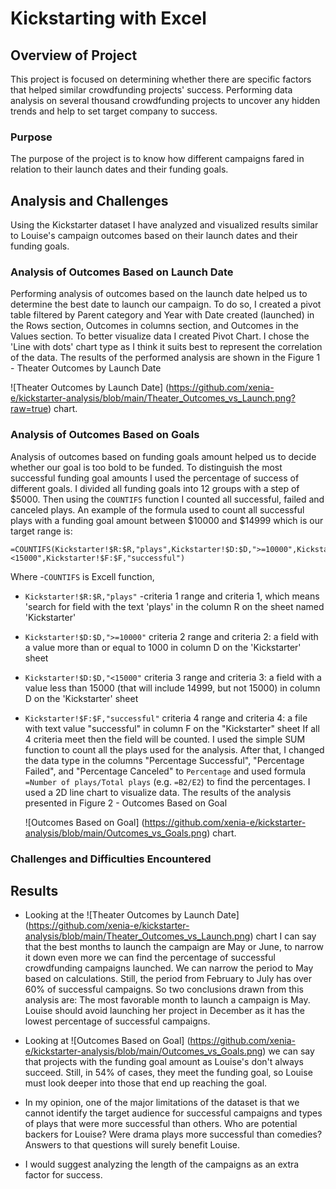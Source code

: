 # Kickstarting with Excel

## Overview of Project
This project is focused on determining whether there are specific factors that helped similar crowdfunding projects' success. Performing data analysis on several thousand crowdfunding projects to uncover any hidden trends and help to set target company to success.

### Purpose
The purpose of the project is to know how different campaigns fared in relation to their launch dates and their funding goals.

## Analysis and Challenges

Using the Kickstarter dataset I have analyzed and visualized results similar to Louise's campaign outcomes based on their launch dates and their funding goals. 

### Analysis of Outcomes Based on Launch Date
Performing analysis of outcomes based on the launch date helped us to determine the best date to launch our campaign. 
To do so, I created a pivot table filtered by Parent category and Year with Date created (launched) in the Rows section, Outcomes in columns section, and Outcomes in the Values section. 
To better visualize data I created Pivot Chart. I chose the 'Line with dots' chart type as I think it suits best to represent the correlation of the data. 
The results of the performed analysis are shown in the Figure 1 - Theater Outcomes by Launch Date

![Theater Outcomes by Launch Date] (https://github.com/xenia-e/kickstarter-analysis/blob/main/Theater_Outcomes_vs_Launch.png?raw=true) chart.

### Analysis of Outcomes Based on Goals
Analysis of outcomes based on funding goals amount helped us to decide whether our goal is too bold to be funded.
To distinguish the most successful funding goal amounts I used the percentage of success of different goals. I divided all funding goals into 12 groups with a step of $5000.  Then using the `COUNTIFS` function I counted all successful, failed and canceled plays.  An example of the formula used to count all successful plays with a funding goal amount between $10000 and $14999 which is our target range is:

```
=COUNTIFS(Kickstarter!$R:$R,"plays",Kickstarter!$D:$D,">=10000",Kickstarter!$D:$D,"<15000",Kickstarter!$F:$F,"successful")
```
Where 
-`COUNTIFS` is Excell function, 
- `Kickstarter!$R:$R,"plays"` -criteria 1 range and criteria 1, which means 'search for field with the text 'plays' in the column R on the sheet named 'Kickstarter'
- `Kickstarter!$D:$D,">=10000"` criteria 2 range and criteria 2: a field with a value more than or equal to 1000 in column D on the 'Kickstarter' sheet 
- `Kickstarter!$D:$D,"<15000"` criteria 3 range and criteria 3: a field with a value less than 15000 (that will include 14999, but not 15000) in column D on the 'Kickstarter' sheet 
- `Kickstarter!$F:$F,"successful"` criteria 4 range and criteria 4: a file with text value "successful" in column F on the "Kickstarter" sheet
If all 4 criteria meet then the field will be counted.
I used the simple SUM function to count all the plays used for the analysis. After that, I changed the data type in the columns "Percentage Successful", "Percentage Failed", and "Percentage Canceled" to `Percentage` and used formula  `=Number of plays/Total plays` (e.g. `=B2/E2`) to find the percentages.
I used a 2D line chart to visualize data. The results of the analysis presented in Figure 2 - Outcomes Based on Goal

  ![Outcomes Based on Goal] (https://github.com/xenia-e/kickstarter-analysis/blob/main/Outcomes_vs_Goals.png) chart.

### Challenges and Difficulties Encountered


## Results

- Looking at the ![Theater Outcomes by Launch Date] (https://github.com/xenia-e/kickstarter-analysis/blob/main/Theater_Outcomes_vs_Launch.png) chart I can say that the best months to launch the campaign are May or June, to narrow it down even more we can find the percentage of successful crowdfunding campaigns launched. We can narrow the period to May based on calculations. Still, the period from February to July has over 60% of successful campaigns. So two conclusions drawn from this analysis are:
The most favorable month to launch a campaign is May.
Louise should avoid launching her project in December as it has the lowest percentage of successful campaigns.

- Looking at ![Outcomes Based on Goal] (https://github.com/xenia-e/kickstarter-analysis/blob/main/Outcomes_vs_Goals.png) we can say that projects with the funding goal amount as Louise's don't always succeed. Still, in 54% of cases, they meet the funding goal, so Louise must look deeper into those that end up reaching the goal.

- In my opinion, one of the major limitations of the dataset is that we cannot identify the target audience for successful campaigns and types of plays that were more successful than others. Who are potential backers for Louise? Were drama plays more successful than comedies? Answers to that questions will surely benefit Louise. 

- I would suggest analyzing the length of the campaigns as an extra factor for success. 
